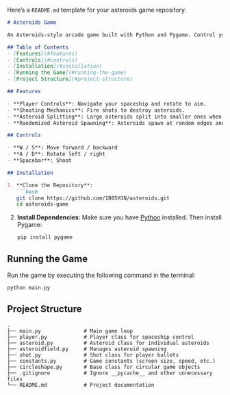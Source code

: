 Here’s a `README.md` template for your asteroids game repository:

```markdown
# Asteroids Game

An Asteroids-style arcade game built with Python and Pygame. Control your spaceship, shoot down asteroids, and try to survive as long as possible!

## Table of Contents
- [Features](#features)
- [Controls](#controls)
- [Installation](#installation)
- [Running the Game](#running-the-game)
- [Project Structure](#project-structure)

## Features

- **Player Controls**: Navigate your spaceship and rotate to aim.
- **Shooting Mechanics**: Fire shots to destroy asteroids.
- **Asteroid Splitting**: Large asteroids split into smaller ones when hit.
- **Randomized Asteroid Spawning**: Asteroids spawn at random edges and move in random directions.

## Controls

- **W / S**: Move forward / backward
- **A / D**: Rotate left / right
- **Spacebar**: Shoot

## Installation

1. **Clone the Repository**:
   ```bash
   git clone https://github.com/1B05H1N/asteroids.git
   cd asteroids-game
   ```

2. **Install Dependencies**:
   Make sure you have [Python](https://www.python.org/downloads/) installed. Then install Pygame:
   ```bash
   pip install pygame
   ```

## Running the Game

Run the game by executing the following command in the terminal:

```bash
python main.py
```

## Project Structure

```plaintext
.
├── main.py              # Main game loop
├── player.py            # Player class for spaceship control
├── asteroid.py          # Asteroid class for individual asteroids
├── asteroidfield.py     # Manages asteroid spawning
├── shot.py              # Shot class for player bullets
├── constants.py         # Game constants (screen size, speed, etc.)
├── circleshape.py       # Base class for circular game objects
├── .gitignore           # Ignore __pycache__ and other unnecessary files
└── README.md            # Project documentation
```